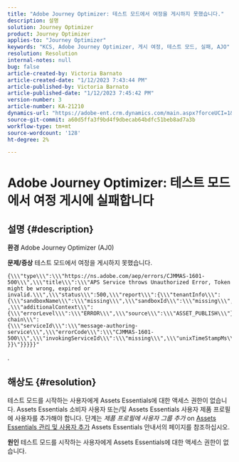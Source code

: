 ```yaml
---
title: "Adobe Journey Optimizer: 테스트 모드에서 여정을 게시하지 못했습니다."
description: 설명
solution: Journey Optimizer
product: Journey Optimizer
applies-to: "Journey Optimizer"
keywords: "KCS, Adobe Journey Optimizer, 게시 여정, 테스트 모드, 실패, AJO"
resolution: Resolution
internal-notes: null
bug: false
article-created-by: Victoria Barnato
article-created-date: "1/12/2023 7:43:44 PM"
article-published-by: Victoria Barnato
article-published-date: "1/12/2023 7:45:42 PM"
version-number: 3
article-number: KA-21210
dynamics-url: "https://adobe-ent.crm.dynamics.com/main.aspx?forceUCI=1&pagetype=entityrecord&etn=knowledgearticle&id=7892a466-b192-ed11-aad1-6045bd006d92"
source-git-commit: a60d5ffa3f9bd4f9dbecab64bdfc51beb8ad7a3b
workflow-type: tm+mt
source-wordcount: '128'
ht-degree: 2%

---
```


# Adobe Journey Optimizer: 테스트 모드에서 여정 게시에 실패합니다

## 설명 {#description}

<b>환경</b>
Adobe Journey Optimizer (AJ0)


<b>문제/증상</b>
테스트 모드에서 여정을 게시하지 못했습니다.


```
{\\\"type\\\":\\\"https://ns.adobe.com/aep/errors/CJMMAS-1601-500\\\",\\\"title\\\":\\\"APS Service throws Unauthorized Error, Token might be wrong, expired or invalid.\\\",\\\"status\\\":500,\\\"report\\\":{\\\"tenantInfo\\\":
{\\\"sandboxName\\\":\\\"missing\\\",\\\"sandboxId\\\":\\\"missing\\\",\\\"imsOrgId\\\":\\\"missing\\\"}
,\\\"additionalContext\\\":{\\\"errorLevel\\\":\\\"ERROR\\\",\\\"source\\\":\\\"ASSET_PUBLISH\\\"}},\\\"error-chain\\\":
{\\\"serviceId\\\":\\\"message-authoring-service\\\",\\\"errorCode\\\":\\\"CJMMAS-1601-500\\\",\\\"invokingServiceId\\\":\\\"missing\\\",\\\"unixTimeStampMs\\\":«REDACTED»}
}}\"}}}}}"
```

.

## 해상도 {#resolution}


테스트 모드를 시작하는 사용자에게 Assets Essentials에 대한 액세스 권한이 없습니다. Assets Essentials 소비자 사용자 또는/및 Assets Essentials 사용자 제품 프로필에 사용자를 추가해야 합니다. 단계는 *제품 프로필에 사용자 그룹 추가* on [Assets Essentials 관리 및 사용자 추가](https://experienceleague.adobe.com/docs/experience-manager-assets-essentials/help/get-started-admins/deploy-administer.html?lang=en#add-users-to-product-profiles) Assets Essentials 안내서의 페이지를 참조하십시오.

<b>원인</b>
테스트 모드를 시작하는 사용자에게 Assets Essentials에 대한 액세스 권한이 없습니다.
